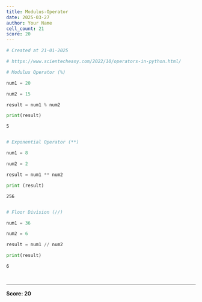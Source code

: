 ```yaml
---
title: Modulus-Operator
date: 2025-03-27
author: Your Name
cell_count: 21
score: 20
---
```


```python
# Created at 21-01-2025
```


```python
# https://www.scientecheasy.com/2022/10/operators-in-python.html/
```


```python
# Modulus Operator (%)
```


```python
num1 = 20
```


```python
num2 = 15
```


```python
result = num1 % num2
```


```python
print(result)
```

    5



```python

```


```python
# Exponential Operator (**)
```


```python
num1 = 8
```


```python
num2 = 2
```


```python
result = num1 ** num2
```


```python
print (result)
```

    256



```python

```


```python
# Floor Division (//)
```


```python
num1 = 36
```


```python
num2 = 6
```


```python
result = num1 // num2
```


```python
print(result)
```

    6



```python

```


```python

```


---
**Score: 20**
